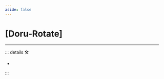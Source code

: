 ```yaml
---
aside: false
---
```

# <py>[Doru-Rotate]</py>

---

<!-- =================================================== -->
<!-- =================================================== -->
<!-- =================================================== -->
<!-- =================================================== -->
<!-- =================================================== -->
::: details 🛠

-

:::
